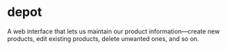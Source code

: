 # depot
A web interface that lets us maintain our product information—create new products, edit existing products, delete unwanted ones, and so on. 
